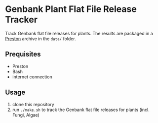 # Genbank Plant Flat File Release Tracker

Track Genbank flat file releases for plants. The results are packaged in a [Preston](https://github.com/bio-guoda/preston) archive in the `data/` folder.

## Prequisites

 * Preston 
 * Bash
 * internet connection

## Usage

1. clone this repository
2. run  ```./make.sh``` to track the Genbank flat file releases for plants (incl. Fungi, Algae)
